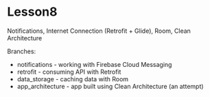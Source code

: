 # Lesson8
Notifications, Internet Connection (Retrofit + Glide), Room, Clean Architecture

Branches:
* notifications - working with Firebase Cloud Messaging
* retrofit - consuming API with Retrofit
* data_storage - caching data with Room
* app_architecture - app built using Clean Architecture (an attempt) 

